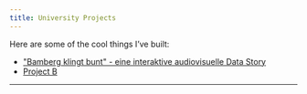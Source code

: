 ```yaml
---
title: University Projects 
---
```


Here are some of the cool things I’ve built:

- ["Bamberg klingt bunt" - eine interaktive audiovisuelle Data Story ](./newCluster)
- [Project B](./TL02)

---

